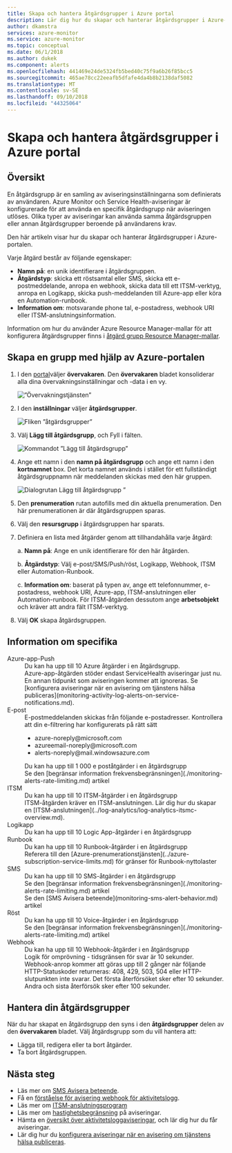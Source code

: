 ```yaml
---
title: Skapa och hantera åtgärdsgrupper i Azure portal
description: Lär dig hur du skapar och hanterar åtgärdsgrupper i Azure-portalen.
author: dkamstra
services: azure-monitor
ms.service: azure-monitor
ms.topic: conceptual
ms.date: 06/1/2018
ms.author: dukek
ms.component: alerts
ms.openlocfilehash: 441469e24de5324fb5bed40c75f9a6b26f85bcc5
ms.sourcegitcommit: 465ae78cc22eeafb5dfafe4da4b8b2138daf5082
ms.translationtype: MT
ms.contentlocale: sv-SE
ms.lasthandoff: 09/10/2018
ms.locfileid: "44325064"
---
```

# <a name="create-and-manage-action-groups-in-the-azure-portal"></a>Skapa och hantera åtgärdsgrupper i Azure portal
## <a name="overview"></a>Översikt ##
En åtgärdsgrupp är en samling av aviseringsinställningarna som definierats av användaren. Azure Monitor och Service Health-aviseringar är konfigurerade för att använda en specifik åtgärdsgrupp när aviseringen utlöses. Olika typer av aviseringar kan använda samma åtgärdsgruppen eller annan åtgärdsgrupper beroende på användarens krav.

Den här artikeln visar hur du skapar och hanterar åtgärdsgrupper i Azure-portalen.

Varje åtgärd består av följande egenskaper:

* **Namn på**: en unik identifierare i åtgärdsgruppen.  
* **Åtgärdstyp**: skicka ett röstsamtal eller SMS, skicka ett e-postmeddelande, anropa en webhook, skicka data till ett ITSM-verktyg, anropa en Logikapp, skicka push-meddelanden till Azure-app eller köra en Automation-runbook.
* **Information om**: motsvarande phone tal, e-postadress, webhook URI eller ITSM-anslutningsinformation.

Information om hur du använder Azure Resource Manager-mallar för att konfigurera åtgärdsgrupper finns i [åtgärd grupp Resource Manager-mallar](monitoring-create-action-group-with-resource-manager-template.md).

## <a name="create-an-action-group-by-using-the-azure-portal"></a>Skapa en grupp med hjälp av Azure-portalen ##
1. I den [portal](https://portal.azure.com)väljer **övervakaren**. Den **övervakaren** bladet konsoliderar alla dina övervakningsinställningar och -data i en vy.

    ![”Övervakningstjänsten”](./media/monitoring-action-groups/home-monitor.png)
1. I den **inställningar** väljer **åtgärdsgrupper**.

    ![Fliken ”åtgärdsgrupper”](./media/monitoring-action-groups/action-groups-blade.png)
1. Välj **Lägg till åtgärdsgrupp**, och Fyll i fälten.

    ![Kommandot ”Lägg till åtgärdsgrupp”](./media/monitoring-action-groups/add-action-group.png)
1. Ange ett namn i den **namn på åtgärdsgrupp** och ange ett namn i den **kortnamnet** box. Det korta namnet används i stället för ett fullständigt åtgärdsgruppnamn när meddelanden skickas med den här gruppen.

      ![Dialogrutan Lägg till åtgärdsgrupp ”](./media/monitoring-action-groups/action-group-define.png)

1. Den **prenumeration** rutan autofills med din aktuella prenumeration. Den här prenumerationen är där åtgärdsgruppen sparas.

1. Välj den **resursgrupp** i åtgärdsgruppen har sparats.

1. Definiera en lista med åtgärder genom att tillhandahålla varje åtgärd:

    a. **Namn på**: Ange en unik identifierare för den här åtgärden.

    b. **Åtgärdstyp**: Välj e-post/SMS/Push/röst, Logikapp, Webhook, ITSM eller Automation-Runbook.

    c. **Information om**: baserat på typen av, ange ett telefonnummer, e-postadress, webhook URI, Azure-app, ITSM-anslutningen eller Automation-runbook. För ITSM-åtgärden dessutom ange **arbetsobjekt** och kräver att andra fält ITSM-verktyg.

1. Välj **OK** skapa åtgärdsgruppen.

## <a name="action-specific-information"></a>Information om specifika
<dl>
<dt>Azure-app-Push</dt>
<dd>Du kan ha upp till 10 Azure åtgärder i en åtgärdsgrupp.</dd>
<dd>Azure-app-åtgärden stöder endast ServiceHealth aviseringar just nu. En annan tidpunkt som aviseringen kommer att ignoreras. Se [konfigurera aviseringar när en avisering om tjänstens hälsa publiceras](monitoring-activity-log-alerts-on-service-notifications.md).</dd>

<dt>E-post</dt>
<dd>E-postmeddelanden skickas från följande e-postadresser. Kontrollera att din e-filtrering har konfigurerats på rätt sätt
<ul>
    <li>azure-noreply@microsoft.com</li>
    <li>azureemail-noreply@microsoft.com</li>
    <li>alerts-noreply@mail.windowsazure.com</li>
</ul>
</dd>
<dd>Du kan ha upp till 1 000 e poståtgärder i en åtgärdsgrupp</dd>
<dd>Se den [begränsar information frekvensbegränsningen](./monitoring-alerts-rate-limiting.md) artikel</dd>

<dt>ITSM</dt>
<dd>Du kan ha upp till 10 ITSM-åtgärder i en åtgärdsgrupp</dd>
<dd>ITSM-åtgärden kräver en ITSM-anslutningen. Lär dig hur du skapar en [ITSM-anslutningen](../log-analytics/log-analytics-itsmc-overview.md).</dd>

<dt>Logikapp</dt>
<dd>Du kan ha upp till 10 Logic App-åtgärder i en åtgärdsgrupp</dd>

<dt>Runbook</dt>
<dd>Du kan ha upp till 10 Runbook-åtgärder i en åtgärdsgrupp</dd>
<dd>Referera till den [Azure-prenumerationstjänsten](../azure-subscription-service-limits.md) för gränser för Runbook-nyttolaster</dd>

<dt>SMS</dt>
<dd>Du kan ha upp till 10 SMS-åtgärder i en åtgärdsgrupp</dd>
<dd>Se den [begränsar information frekvensbegränsningen](./monitoring-alerts-rate-limiting.md) artikel</dd>
<dd>Se den [SMS Avisera beteende](monitoring-sms-alert-behavior.md) artikel</dd>

<dt>Röst</dt>
<dd>Du kan ha upp till 10 Voice-åtgärder i en åtgärdsgrupp</dd>
<dd>Se den [begränsar information frekvensbegränsningen](./monitoring-alerts-rate-limiting.md) artikel</dd>

<dt>Webhook</dt>
<dd>Du kan ha upp till 10 Webhook-åtgärder i en åtgärdsgrupp
<dd>Logik för omprövning - tidsgränsen för svar är 10 sekunder. Webhook-anrop kommer att göras upp till 2 gånger när följande HTTP-Statuskoder returneras: 408, 429, 503, 504 eller HTTP-slutpunkten inte svarar. Det första återförsöket sker efter 10 sekunder. Andra och sista återförsök sker efter 100 sekunder.</dd>
</dl>

## <a name="manage-your-action-groups"></a>Hantera din åtgärdsgrupper ##
När du har skapat en åtgärdsgrupp den syns i den **åtgärdsgrupper** delen av den **övervakaren** bladet. Välj åtgärdsgrupp som du vill hantera att:

* Lägga till, redigera eller ta bort åtgärder.
* Ta bort åtgärdsgruppen.

## <a name="next-steps"></a>Nästa steg ##
* Läs mer om [SMS Avisera beteende](monitoring-sms-alert-behavior.md).  
* Få en [förståelse för avisering webhook för aktivitetslogg](monitoring-activity-log-alerts-webhook.md).  
* Läs mer om [ITSM-anslutningsprogram](../log-analytics/log-analytics-itsmc-overview.md)
* Läs mer om [hastighetsbegränsning](monitoring-alerts-rate-limiting.md) på aviseringar.
* Hämta en [översikt över aktivitetsloggaviseringar](monitoring-overview-alerts.md), och lär dig hur du får aviseringar.  
* Lär dig hur du [konfigurera aviseringar när en avisering om tjänstens hälsa publiceras](monitoring-activity-log-alerts-on-service-notifications.md).
